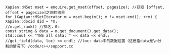 
    Xapian::MSet mset = enquire.get_mset(offset, pagesize); //获取 [offset, offset + pagesize]之间的结果
    for (Xapian::MSetIterator m = mset.begin(); m != mset.end(); ++m) {
    Xapian::docid did = *m; 
    //m.get_rank() //排名，0s
    const string & data = m.get_document().get_data();
    std::cout << "YWS all data: " << data << endl;
    //get_field(data, loc) << endl; //loc: data中的数据位置（这是指data是\n分割的情况下）/code/c++/support.cc